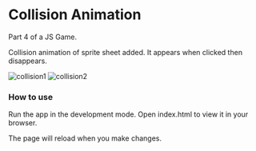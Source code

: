 # Collision Animation

Part 4 of a JS Game. 

Collision animation of sprite sheet added. It appears when clicked then disappears.

![collision1](https://user-images.githubusercontent.com/99015262/183422462-8552b7d9-1313-4bcb-9284-31093ca521c2.png)
![collision2](https://user-images.githubusercontent.com/99015262/183422476-4c17cd4f-bde5-4c3d-b725-c299b3f64743.png)

### How to use

Run the app in the development mode. Open index.html to view it in your browser.

The page will reload when you make changes.
